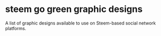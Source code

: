 # steem go green graphic designs
A list of graphic designs available to use on Steem-based social network platforms.
